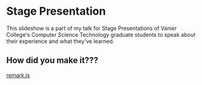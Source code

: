 # Stage Presentation

This slideshow is a part of my talk for Stage Presentations of Vanier College's Computer Science Technology graduate students to speak about their experience and what they've learned.

## How did you make it???

[remark.js](remarkjs.com)